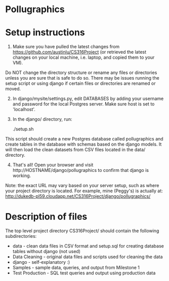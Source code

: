 Pollugraphics
=============

# Setup instructions

1. Make sure you have pulled the latest changes from https://github.com/austinlu/CS316Project (or retrieved the latest changes on your local machine, i.e. laptop, and copied them to your VM).

Do NOT change the directory structure or rename any files or directories unless you are sure that is safe to do so. There may be issues running the setup script or using django if certain files or directories are renamed or moved.

2. In django/mysite/settings.py, edit DATABASES by adding your username and password for the local Postgres server. Make sure host is set to 'localhost'.

3. In the django/ directory, run:

	./setup.sh

This script should create a new Postgres database called pollugraphics and create tables in the database with schemas based on the django models. It will then load the clean datasets from CSV files located in the data/ directory. 

4. That's all! Open your browser and visit http://HOSTNAME/django/pollugraphics to confirm that django is working. 

Note: the exact URL may vary based on your server setup, such as where your project directory is located. For example, mine (Peggy's) is actually at: http://dukedb-pl59.cloudapp.net/CS316Project/django/pollugraphics/


# Description of files

The top level project directory CS316Project/ should contain the following subdirectories:

* data - clean data files in CSV format and setup.sql for creating database tables without django (not used)
* Data Cleaning - original data files and scripts used for cleaning the data
* django - self-explanatory :)
* Samples - sample data, queries, and output from Milestone 1
* Test Production - SQL test queries and output using production data


